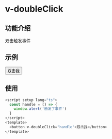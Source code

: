 # v-doubleClick

## 功能介绍

双击触发事件

## 示例

<script setup lang="ts">
  const handle = () => {
    window.alert('触发了事件')
  }
</script>

<button
  v-doubleClick="handle"
  :style="{
    display: 'flex',
    justifyContent: 'center',
    alignItems: 'center',
    border: '1px solid #ccc',
    padding: '10px',
    borderRadius: '5px'
    }">
双击我
</button>

## 使用

```typescript {7}
<script setup lang="ts">
  const handle = () => {
    window.alert('触发了事件')
  }
</script>
<template>
  <button v-doubleClick="handle">双击我</button>
</template>
```
